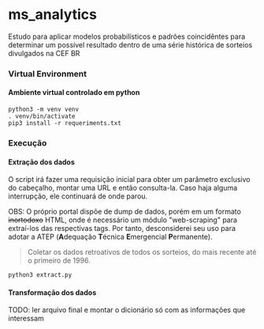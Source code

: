 # ms_analytics
Estudo para aplicar modelos probabilísticos e padrões coincidêntes para determinar um possível resultado dentro de uma série histórica de sorteios divulgados na CEF BR

### Virtual Environment
#### Ambiente virtual controlado em python

```Shell
python3 -m venv venv 
. venv/bin/activate 
pip3 install -r requeriments.txt 
```

### Execução
#### Extração dos dados
O script irá fazer uma requisição inicial para obter um parâmetro exclusivo do cabeçalho, montar uma URL e então consulta-la. 
Caso haja alguma interrupção, ele continuará de onde parou.

OBS: O próprio portal dispõe de dump de dados, porém em um formato <s>inortodoxo</s> HTML, onde é necessário um módulo "web-scraping" para extraí-los das respectivas tags. Por tanto, desconsiderei seu uso para adotar a ATEP (<b>A</b>dequação <b>T</b>écnica <b>E</b>mergencial <b>P</b>ermanente).
> Coletar os dados retroativos de todos os sorteios, do mais recente até o primeiro de 1996.

```Shell
python3 extract.py 
```

#### Transformação dos dados
TODO: ler arquivo final e montar o dicionário só com as informações que interessam

